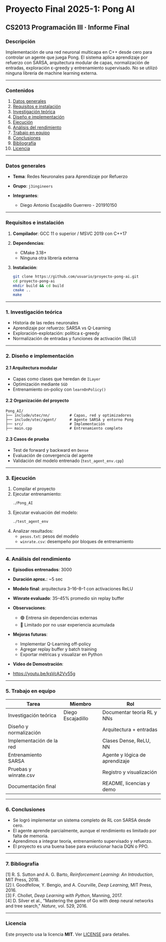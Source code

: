 # Proyecto Final 2025-1: Pong AI
## **CS2013 Programación III** · Informe Final

### **Descripción**

Implementación de una red neuronal multicapa en C++ desde cero para controlar un agente que juega Pong. El sistema aplica aprendizaje por refuerzo con SARSA, arquitectura modular de capas, normalización de entradas, exploración ε-greedy y entrenamiento supervisado. No se utilizó ninguna librería de machine learning externa.

---

### Contenidos

1. [Datos generales](#datos-generales)
2. [Requisitos e instalación](#requisitos-e-instalación)
3. [Investigación teórica](#1-investigación-teórica)
4. [Diseño e implementación](#2-diseño-e-implementación)
5. [Ejecución](#3-ejecución)
6. [Análisis del rendimiento](#4-análisis-del-rendimiento)
7. [Trabajo en equipo](#5-trabajo-en-equipo)
8. [Conclusiones](#6-conclusiones)
9. [Bibliografía](#7-bibliografía)
10. [Licencia](#licencia)

---

### Datos generales

* **Tema**: Redes Neuronales para Aprendizaje por Refuerzo
* **Grupo**: `j3ingineers`
* **Integrantes**:

    * Diego Antonio Escajadillo Guerrero - 201910150

---

### Requisitos e instalación

1. **Compilador**: GCC 11 o superior / MSVC 2019 con C++17
2. **Dependencias**:

    * CMake 3.18+
    * Ninguna otra librería externa

3. **Instalación**:

   ```bash
   git clone https://github.com/usuario/proyecto-pong-ai.git
   cd proyecto-pong-ai
   mkdir build && cd build
   cmake ..
   make
   ```

---

### 1. Investigación teórica

* Historia de las redes neuronales
* Aprendizaje por refuerzo: SARSA vs Q-Learning
* Exploración-explotación: política ε-greedy
* Normalización de entradas y funciones de activación (ReLU)

---

### 2. Diseño e implementación

#### 2.1 Arquitectura modular

* Capas como clases que heredan de `ILayer`
* Optimización mediante `SGD`
* Entrenamiento on-policy con `learnOnPolicy()`

#### 2.2 Organización del proyecto

```
Pong_AI/
├── include/utec/nn/         # Capas, red y optimizadores
├── include/utec/agent/      # Agente SARSA y entorno Pong
├── src/                     # Implementación
├── main.cpp                 # Entrenamiento completo
```

#### 2.3 Casos de prueba

* Test de forward y backward en `Dense`
* Evaluación de convergencia del agente
* Validación del modelo entrenado (`test_agent_env.cpp`)

---

### 3. Ejecución

1. Compilar el proyecto
2. Ejecutar entrenamiento:
   ```bash
   ./Pong_AI
   ```
3. Ejecutar evaluación del modelo:
   ```bash
   ./test_agent_env
   ```
4. Analizar resultados:
    * `pesos.txt`: pesos del modelo
    * `winrate.csv`: desempeño por bloques de entrenamiento

---

### 4. Análisis del rendimiento

* **Episodios entrenados**: 3000
* **Duración aprox.**: ~5 sec
* **Modelo final**: arquitectura 3–16–8–1 con activaciones ReLU
* **Winrate evaluado**: 35–45% promedio sin replay buffer
* **Observaciones**:
    * 🟢 Entrena sin dependencias externas
    * 🔴 Limitado por no usar experiencia acumulada
* **Mejoras futuras**:
    * Implementar Q-Learning off-policy
    * Agregar replay buffer y batch training
    * Exportar métricas y visualizar en Python

* **Video de Demostración**:
 * https://youtu.be/ksVcA2Vv55g
---

### 5. Trabajo en equipo

| Tarea                        | Miembro       | Rol                           |
|-----------------------------|----------------|--------------------------------|
| Investigación teórica       | Diego Escajadillo     | Documentar teoría RL y NNs     |
| Diseño y normalización      |                 | Arquitectura + entradas        |
| Implementación de la red    |                 | Clases Dense, ReLU, NN         |
| Entrenamiento SARSA         |                 | Agente y lógica de aprendizaje |
| Pruebas y winrate.csv       |                 | Registro y visualización       |
| Documentación final         |                    | README, licencias y demo       |

---

### 6. Conclusiones

* Se logró implementar un sistema completo de RL con SARSA desde cero.
* El agente aprende parcialmente, aunque el rendimiento es limitado por falta de memoria.
* Aprendimos a integrar teoría, entrenamiento supervisado y refuerzo.
* El proyecto es una buena base para evolucionar hacia DQN o PPO.

---

### 7. Bibliografía

[1] R. S. Sutton and A. G. Barto, *Reinforcement Learning: An Introduction*, MIT Press, 2018.  
[2] I. Goodfellow, Y. Bengio, and A. Courville, *Deep Learning*, MIT Press, 2016.  
[3] F. Chollet, *Deep Learning with Python*, Manning, 2017.  
[4] D. Silver et al., "Mastering the game of Go with deep neural networks and tree search," *Nature*, vol. 529, 2016.

---

### Licencia

Este proyecto usa la licencia **MIT**. Ver [LICENSE](LICENSE) para detalles.

